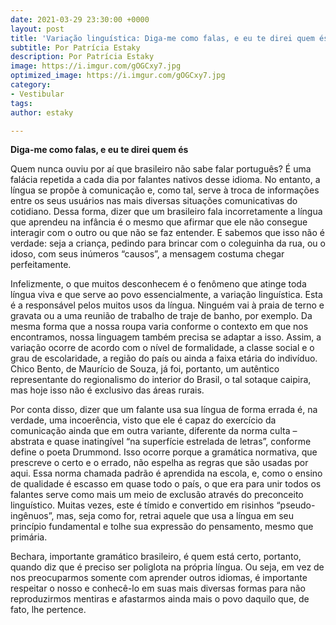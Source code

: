 ```yaml
---
date: 2021-03-29 23:30:00 +0000
layout: post
title: 'Variação linguística: Diga-me como falas, e eu te direi quem és.'
subtitle: Por Patrícia Estaky
description: Por Patrícia Estaky
image: https://i.imgur.com/gOGCxy7.jpg
optimized_image: https://i.imgur.com/gOGCxy7.jpg
category:
- Vestibular
tags: 
author: estaky

---
```

**Diga-me como falas, e eu te direi quem és**

Quem nunca ouviu por aí que brasileiro não sabe falar português? É uma falácia repetida a cada dia por falantes nativos desse idioma. No entanto, a língua se propõe à comunicação e, como tal, serve à troca de informações entre os seus usuários nas mais diversas situações comunicativas do cotidiano. Dessa forma, dizer que um brasileiro fala incorretamente a língua que aprendeu na infância é o mesmo que afirmar que ele não consegue interagir com o outro ou que não se faz entender. E sabemos que isso não é verdade: seja a criança, pedindo para brincar com o coleguinha da rua, ou o idoso, com seus inúmeros “causos”, a mensagem costuma chegar perfeitamente.

Infelizmente, o que muitos desconhecem é o fenômeno que atinge toda língua viva e que serve ao povo essencialmente, a variação linguística. Esta é a responsável pelos muitos usos da língua. Ninguém vai à praia de terno e gravata ou a uma reunião de trabalho de traje de banho, por exemplo. Da mesma forma que a nossa roupa varia conforme o contexto em que nos encontramos, nossa linguagem também precisa se adaptar a isso. Assim, a variação ocorre de acordo com o nível de formalidade, a classe social e o grau de escolaridade, a região do país ou ainda a faixa etária do indivíduo. Chico Bento, de Maurício de Souza, já foi, portanto, um autêntico representante do regionalismo do interior do Brasil, o tal sotaque caipira, mas hoje isso não é exclusivo das áreas rurais.

Por conta disso, dizer que um falante usa sua língua de forma errada é, na verdade, uma incoerência, visto que ele é capaz do exercício da comunicação ainda que em outra variante, diferente da norma culta – abstrata e quase inatingível “na superfície estrelada de letras”, conforme define o poeta Drummond. Isso ocorre porque a gramática normativa, que prescreve o certo e o errado, não espelha as regras que são usadas por aqui. Essa norma chamada padrão é aprendida na escola, e, como o ensino de qualidade é escasso em quase todo o país, o que era para unir todos os falantes serve como mais um meio de exclusão através do preconceito linguístico. Muitas vezes, este é tímido e convertido em risinhos “pseudo-ingênuos”, mas, seja como for, retrai aquele que usa a língua em seu princípio fundamental e tolhe sua expressão do pensamento, mesmo que primária.

Bechara, importante gramático brasileiro, é quem está certo, portanto, quando diz que é preciso ser poliglota na própria língua. Ou seja, em vez de nos preocuparmos somente com aprender outros idiomas, é importante respeitar o nosso e conhecê-lo em suas mais diversas formas para não reproduzirmos mentiras e afastarmos ainda mais o povo daquilo que, de fato, lhe pertence.
